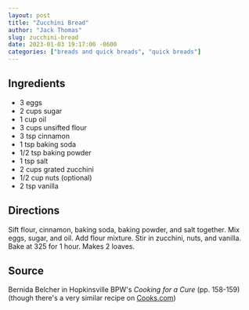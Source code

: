 ```yaml
---
layout: post
title: "Zucchini Bread"
author: "Jack Thomas"
slug: zucchini-bread
date: 2023-01-03 19:17:00 -0600
categories: ["breads and quick breads", "quick breads"]
---
```


## Ingredients

- 3 eggs
- 2 cups sugar
- 1 cup oil
- 3 cups unsifted flour
- 3 tsp cinnamon
- 1 tsp baking soda
- 1/2 tsp baking powder
- 1 tsp salt
- 2 cups grated zucchini
- 1/2 cup nuts (optional)
- 2 tsp vanilla

## Directions

Sift flour, cinnamon, baking soda, baking powder, and salt together. Mix eggs, sugar, and oil. Add flour mixture. Stir in zucchini, nuts, and vanilla. Bake at 325 for 1 hour. Makes 2 loaves.

## Source

Bernida Belcher in Hopkinsville BPW's *Cooking for a Cure* (pp. 158-159) (though there's a very similar recipe on [Cooks.com](http://www.cooks.com/recipe/5d7s24iw/zucchini-bread.html))
